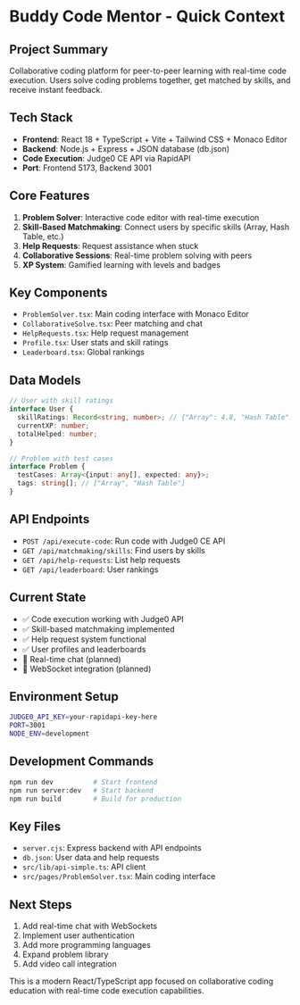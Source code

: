 # Buddy Code Mentor - Quick Context

## Project Summary
Collaborative coding platform for peer-to-peer learning with real-time code execution. Users solve coding problems together, get matched by skills, and receive instant feedback.

## Tech Stack
- **Frontend**: React 18 + TypeScript + Vite + Tailwind CSS + Monaco Editor
- **Backend**: Node.js + Express + JSON database (db.json)
- **Code Execution**: Judge0 CE API via RapidAPI
- **Port**: Frontend 5173, Backend 3001

## Core Features
1. **Problem Solver**: Interactive code editor with real-time execution
2. **Skill-Based Matchmaking**: Connect users by specific skills (Array, Hash Table, etc.)
3. **Help Requests**: Request assistance when stuck
4. **Collaborative Sessions**: Real-time problem solving with peers
5. **XP System**: Gamified learning with levels and badges

## Key Components
- `ProblemSolver.tsx`: Main coding interface with Monaco Editor
- `CollaborativeSolve.tsx`: Peer matching and chat
- `HelpRequests.tsx`: Help request management
- `Profile.tsx`: User stats and skill ratings
- `Leaderboard.tsx`: Global rankings

## Data Models
```typescript
// User with skill ratings
interface User {
  skillRatings: Record<string, number>; // {"Array": 4.8, "Hash Table": 4.7}
  currentXP: number;
  totalHelped: number;
}

// Problem with test cases
interface Problem {
  testCases: Array<{input: any[], expected: any}>;
  tags: string[]; // ["Array", "Hash Table"]
}
```

## API Endpoints
- `POST /api/execute-code`: Run code with Judge0 CE API
- `GET /api/matchmaking/skills`: Find users by skills
- `GET /api/help-requests`: List help requests
- `GET /api/leaderboard`: User rankings

## Current State
- ✅ Code execution working with Judge0 API
- ✅ Skill-based matchmaking implemented
- ✅ Help request system functional
- ✅ User profiles and leaderboards
- 🔄 Real-time chat (planned)
- 🔄 WebSocket integration (planned)

## Environment Setup
```bash
JUDGE0_API_KEY=your-rapidapi-key-here
PORT=3001
NODE_ENV=development
```

## Development Commands
```bash
npm run dev          # Start frontend
npm run server:dev   # Start backend
npm run build        # Build for production
```

## Key Files
- `server.cjs`: Express backend with API endpoints
- `db.json`: User data and help requests
- `src/lib/api-simple.ts`: API client
- `src/pages/ProblemSolver.tsx`: Main coding interface

## Next Steps
1. Add real-time chat with WebSockets
2. Implement user authentication
3. Add more programming languages
4. Expand problem library
5. Add video call integration

This is a modern React/TypeScript app focused on collaborative coding education with real-time code execution capabilities. 